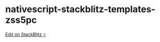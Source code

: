 # nativescript-stackblitz-templates-zss5pc

[Edit on StackBlitz ⚡️](https://stackblitz.com/edit/nativescript-stackblitz-templates-zss5pc)